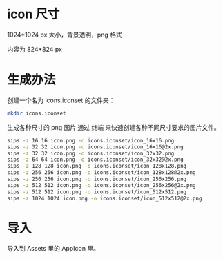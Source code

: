 # icon 尺寸 

1024*1024 px 大小，背景透明，png 格式

内容为 824*824 px

# 生成办法
创建一个名为 icons.iconset 的文件夹：

``` bash
mkdir icons.iconset 
```

生成各种尺寸的 png 图片
通过 终端 来快速创建各种不同尺寸要求的图片文件。

```bash
sips -z 16 16 icon.png -o icons.iconset/icon_16x16.png 
sips -z 32 32 icon.png -o icons.iconset/icon_16x16@2x.png 
sips -z 32 32 icon.png -o icons.iconset/icon_32x32.png 
sips -z 64 64 icon.png -o icons.iconset/icon_32x32@2x.png 
sips -z 128 128 icon.png -o icons.iconset/icon_128x128.png 
sips -z 256 256 icon.png -o icons.iconset/icon_128x128@2x.png 
sips -z 256 256 icon.png -o icons.iconset/icon_256x256.png 
sips -z 512 512 icon.png -o icons.iconset/icon_256x256@2x.png 
sips -z 512 512 icon.png -o icons.iconset/icon_512x512.png 
sips -z 1024 1024 icon.png -o icons.iconset/icon_512x512@2x.png 
```

# 导入
导入到 Assets 里的 AppIcon 里。
